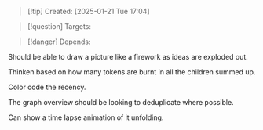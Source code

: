 
>[!tip] Created: [2025-01-21 Tue 17:04]

>[!question] Targets: 

>[!danger] Depends: 

Should be able to draw a picture like a firework as ideas are exploded out.

Thinken based on how many tokens are burnt in all the children summed up.

Color code the recency.

The graph overview should be looking to deduplicate where possible.

Can show a time lapse animation of it unfolding.